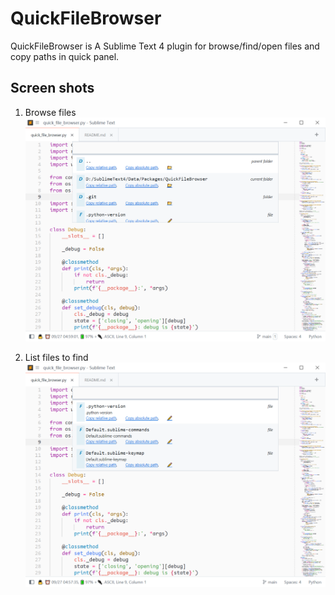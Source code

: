 # QuickFileBrowser
QuickFileBrowser is A Sublime Text 4 plugin for browse/find/open files and copy paths in quick panel. 


## Screen shots

1. Browse files
![](image/browse.png)

2. List files to find
![](image/list.png)
